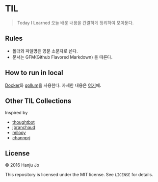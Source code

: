 # TIL
> Today I Learned
오늘 배운 내용을 간결하게 정리하여 모아둔다.

## Rules

* 폴더와 파일명은 영문 소문자로 쓴다.
* 문서는 GFM(Github Flavored Markdown) 을 따른다.


## How to run in local

[Docker](https://www.docker.com)와 [gollum](https://github.com/gollum/gollum)을 사용한다. 자세한 내용은 [여기](https://github.com/AWEEKJ/TIL/docker/gollum-via-docker.md)에.


## Other TIL Collections
Inspired by

* [thoughtbot](https://github.com/thoughtbot/til)
* [jbranchaud](https://github.com/jbranchaud/til)
* [milooy](https://github.com/milooy/TIL)
* [channprj](https://github.com/channprj/TIL)

## License

© 2016 Hanju Jo

This repository is licensed under the MIT license. See `LICENSE` for details.
